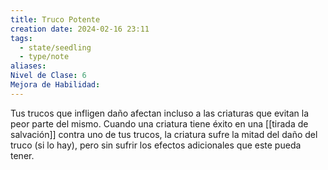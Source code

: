 ```yaml
---
title: Truco Potente
creation date: 2024-02-16 23:11
tags:
  - state/seedling
  - type/note
aliases: 
Nivel de Clase: 6
Mejora de Habilidad:
---
```

Tus trucos que infligen daño afectan incluso a las criaturas que evitan la peor parte del mismo.
Cuando una criatura tiene éxito en una [[tirada de salvación]] contra uno de tus trucos, la criatura sufre la mitad del daño del truco (si lo hay), pero sin sufrir los efectos adicionales que este pueda tener.

